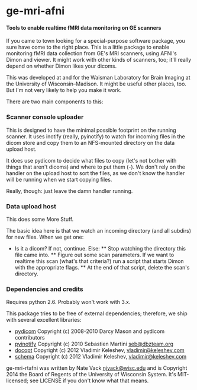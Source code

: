 # ge-mri-afni

#### Tools to enable realtime fMRI data monitoring on GE scanners

If you came to town looking for a special-purpose software package, you sure have come to the right place. This is a little package to enable monitoring fMRI data collection from GE's MRI scanners, using AFNI's Dimon and viewer. It might work with other kinds of scanners, too; it'll really depend on whether Dimon likes your dicoms.

This was developed at and for the Waisman Laboratory for Brain Imaging at the University of Wisconsin–Madison. It might be useful other places, too. But I'm not very likely to help you make it work.

There are two main components to this:

### Scanner console uploader

This is designed to have the minimal possible footprint on the running scanner. It uses inotify (really, pyinotify) to watch for incoming files in the dicom store and copy them to an NFS-mounted directory on the data upload host.

It does use pydicom to decide what files to copy (let's not bother with things that aren't dicoms) and where to put them (<exam>-<series>). We don't rely on the handler on the upload host to sort the files, as we don't know the handler will be running when we start copying files.

Really, though: just leave the damn handler running.

### Data upload host

This does some More Stuff.

The basic idea here is that we watch an incoming directory (and all subdirs) for new files. When we get one:

* Is it a dicom? If not, continue. Else:
** Stop watching the directory this file came into.
** Figure out some scan parameters. If we want to realtime this scan (what's that criteria?) run a script that starts Dimon with the appropriate flags.
** At the end of that script, delete the scan's directory.

### Dependencies and credits

Requires python 2.6. Probably won't work with 3.x.

This package tries to be free of external dependencies; therefore, we ship with several excellent libraries:

* [pydicom](https://code.google.com/p/pydicom/) Copyright (c) 2008-2010 Darcy Mason and pydicom contributors
* [pyinotify](https://github.com/seb-m/pyinotify) Copyright (c) 2010 Sebastien Martini <seb@dbzteam.org>
* [docopt](https://github.com/docopt/docopt) Copyright (c) 2012 Vladimir Keleshev, <vladimir@keleshev.com>
* [schema](https://github.com/keleshev/schema) Copyright (c) 2012 Vladimir Keleshev, <vladimir@keleshev.com>

ge-mri-rtafni was written by Nate Vack <njvack@wisc.edu> and is Copyright 2014 the Board of Regents of the University of Wisconsin System. It's MIT-licensed; see LICENSE if you don't know what that means.